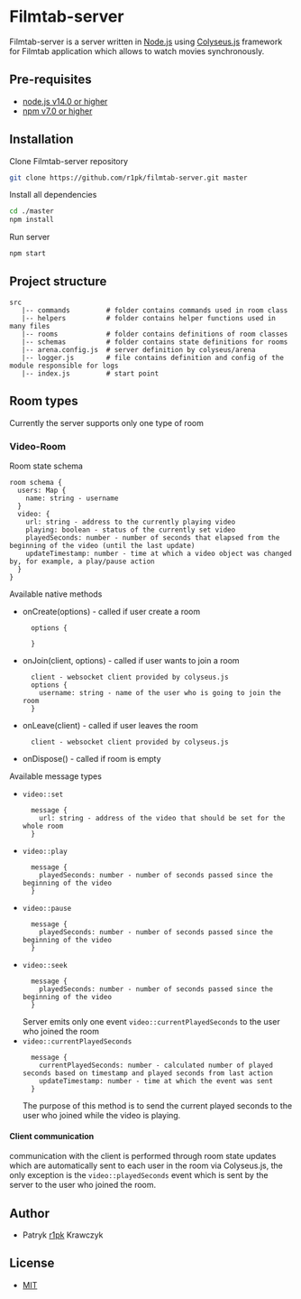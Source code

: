 # Filmtab-server

Filmtab-server is a server written in [Node.js](https://nodejs.org/en/) using [Colyseus.js](https://www.colyseus.io/) framework for Filmtab application which allows to watch movies synchronously.

## Pre-requisites

- [node.js v14.0 or higher](https://nodejs.org/en/)
- [npm v7.0 or higher](https://nodejs.org/en/download/)

## Installation

Clone Filmtab-server repository

```bash
git clone https://github.com/r1pk/filmtab-server.git master
```

Install all dependencies

```bash
cd ./master
npm install
```

Run server

```bash
npm start
```

## Project structure

```
src
   |-- commands         # folder contains commands used in room class
   |-- helpers          # folder contains helper functions used in many files
   |-- rooms            # folder contains definitions of room classes
   |-- schemas          # folder contains state definitions for rooms
   |-- arena.config.js  # server definition by colyseus/arena
   |-- logger.js        # file contains definition and config of the module responsible for logs
   |-- index.js         # start point
```

## Room types

Currently the server supports only one type of room

### Video-Room

Room state schema

```
room schema {
  users: Map {
    name: string - username
  }
  video: {
    url: string - address to the currently playing video
    playing: boolean - status of the currently set video
    playedSeconds: number - number of seconds that elapsed from the beginning of the video (until the last update)
    updateTimestamp: number - time at which a video object was changed by, for example, a play/pause action
  }
}
```

Available native methods

- onCreate(options) - called if user create a room
  ```
    options {
      
    }
  ```
- onJoin(client, options) - called if user wants to join a room
  ```
    client - websocket client provided by colyseus.js
    options {
      username: string - name of the user who is going to join the room
    }
  ```
- onLeave(client) - called if user leaves the room
  ```
    client - websocket client provided by colyseus.js
  ```
- onDispose() - called if room is empty

Available message types

- `video::set`
  ```
    message {
      url: string - address of the video that should be set for the whole room
    }
  ```
- `video::play`
  ```
    message {
      playedSeconds: number - number of seconds passed since the beginning of the video
    }
  ```
- `video::pause`
  ```
    message {
      playedSeconds: number - number of seconds passed since the beginning of the video
    }
  ```
- `video::seek`
  ```
    message {
      playedSeconds: number - number of seconds passed since the beginning of the video
    }
  ```
  Server emits only one event `video::currentPlayedSeconds` to the user who joined the room
- `video::currentPlayedSeconds`
  ```
    message {
      currentPlayedSeconds: number - calculated number of played seconds based on timestamp and played seconds from last action
      updateTimestamp: number - time at which the event was sent
    }
  ```
  The purpose of this method is to send the current played seconds to the user who joined while the video is playing.

#### Client communication

communication with the client is performed through room state updates which are automatically sent to each user in the room via Colyseus.js, the only exception is the `video::playedSeconds` event which is sent by the server to the user who joined the room.

## Author

- Patryk [r1pk](https://github.com/r1pk) Krawczyk

## License

- [MIT](https://choosealicense.com/licenses/mit/)
